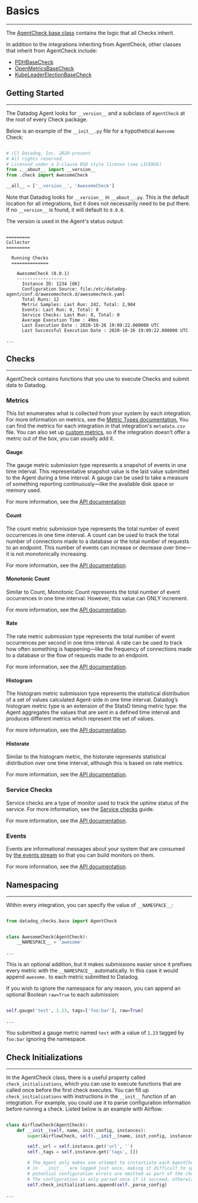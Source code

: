 # Basics

-----

The [AgentCheck base class](https://github.com/DataDog/integrations-core/blob/master/datadog_checks_base/datadog_checks/base/checks/base.py) contains the logic that all Checks inherit.

In addition to the integrations inheriting from AgentCheck, other classes that inherit from AgentCheck include:

- [PDHBaseCheck](https://github.com/DataDog/integrations-core/blob/master/datadog_checks_base/datadog_checks/base/checks/win/winpdh_base.py)
- [OpenMetricsBaseCheck](https://github.com/DataDog/integrations-core/blob/master/datadog_checks_base/datadog_checks/base/checks/openmetrics/base_check.py)
- [KubeLeaderElectionBaseCheck](https://github.com/DataDog/integrations-core/blob/master/datadog_checks_base/datadog_checks/base/checks/kube_leader/base_check.py)


## Getting Started

-----

The Datadog Agent looks for `__version__` and a subclass of `AgentCheck` at the root of every Check package.

Below is an example of the `__init__.py` file for a hypothetical `Awesome` Check:

```python

# (C) Datadog, Inc. 2020-present
# All rights reserved
# Licensed under a 3-clause BSD style license (see LICENSE)
from .__about__ import __version__
from .check import AwesomeCheck

__all__ = ['__version__', 'AwesomeCheck']

```

Note that Datadog looks for `__version__` in `__about__.py`. This is the default location for all integrations, but it does not necessarily need to be put there. If no `__version__` is found, it will default to `0.0.0`.

The version is used in the Agent's status output:

```

=========
Collector
=========

  Running Checks
  ============== 

    AwesomeCheck (0.0.1)
    -------------------
      Instance ID: 1234 [OK]
      Configuration Source: file:/etc/datadog-agent/conf.d/awesomecheck.d/awesomecheck.yaml
      Total Runs: 12
      Metric Samples: Last Run: 242, Total: 2,904
      Events: Last Run: 0, Total: 0
      Service Checks: Last Run: 0, Total: 0
      Average Execution Time : 49ms
      Last Execution Date : 2020-10-26 19:09:22.000000 UTC
      Last Successful Execution Date : 2020-10-26 19:09:22.000000 UTC

...

```

## Checks

-----

AgentCheck contains functions that you use to execute Checks and submit data to Datadog.

### Metrics
This list enumerates what is collected from your system by each integration. For more information on metrics, see the [Metric Types documentation.](https://docs.datadoghq.com/developers/metrics/types/) You can find the metrics for each integration in that integration's `metadata.csv` file. You can also set up [custom metrics](https://docs.datadoghq.com/developers/metrics/), so if the integration doesn’t offer a metric out of the box, you can usually add it.

#### Gauge
The gauge metric submission type represents a snapshot of events in one time interval. This representative snapshot value is the last value submitted to the Agent during a time interval. A gauge can be used to take a measure of something reporting continuously—like the available disk space or memory used.

For more information, see the [API documentation](api.md#datadog_checks.base.checks.base.AgentCheck.gauge)

#### Count
The count metric submission type represents the total number of event occurrences in one time interval. A count can be used to track the total number of connections made to a database or the total number of requests to an endpoint. This number of events can increase or decrease over time—it is not monotonically increasing.

For more information, see the [API documentation](api.md#datadog_checks.base.checks.base.AgentCheck.count).

#### Monotonic Count
Similar to Count, Monotonic Count represents the total number of event occurrences in one time interval. However, this value can ONLY increment.

For more information, see the [API documentation](api.md#datadog_checks.base.checks.base.AgentCheck.monotonic_count).

#### Rate
The rate metric submission type represents the total number of event occurrences per second in one time interval. A rate can be used to track how often something is happening—like the frequency of connections made to a database or the flow of requests made to an endpoint.

For more information, see the [API documentation](api.md#datadog_checks.base.checks.base.AgentCheck.rate).

#### Histogram
The histogram metric submission type represents the statistical distribution of a set of values calculated Agent-side in one time interval. Datadog’s histogram metric type is an extension of the StatsD timing metric type: the Agent aggregates the values that are sent in a defined time interval and produces different metrics which represent the set of values.

For more information, see the [API documentation](api.md#datadog_checks.base.checks.base.AgentCheck.histogram).

#### Historate
Similar to the histogram metric, the historate represents statistical distribution over one time interval, although this is based on rate metrics.

For more information, see the [API documentation](api.md#datadog_checks.base.checks.base.AgentCheck.historate).

### Service Checks
Service checks are a type of monitor used to track the uptime status of the service. For more information, see the [Service checks](https://docs.datadoghq.com/developers/service_checks/) guide.

For more information, see the [API documentation](api.md#datadog_checks.base.checks.base.AgentCheck.service_check).

### Events
Events are informational messages about your system that are consumed by [the events stream](https://app.datadoghq.com/event/stream) so that you can build monitors on them.

For more information, see the [API documentation](api.md#datadog_checks.base.checks.base.AgentCheck.event).

## Namespacing

-----

Within every integration, you can specify the value of `__NAMESPACE__`:

```python

from datadog_checks.base import AgentCheck


class AwesomeCheck(AgentCheck):
    __NAMESPACE__ = 'awesome'

...

```

This is an optional addition, but it makes submissions easier since it prefixes every metric with the `__NAMESPACE__` automatically. In this case it would append `awesome.` to each metric submitted to Datadog.

If you wish to ignore the namespace for any reason, you can append an optional Boolean `raw=True` to each submission:


```python

self.gauge('test', 1.23, tags=['foo:bar'], raw=True)

...

```

You submitted a gauge metric named `test` with a value of `1.23` tagged by `foo:bar` ignoring the namespace.

## Check Initializations

-----

In the AgentCheck class, there is a useful property called `check_initializations`, which you can use to execute functions that are called once before the first check executes.
You can fill up `check_initializations` with instructions in the `__init__` function of an integration. For example, you could use it to parse configuration information before running a check. Listed below is an example with Airflow:

```python

class AirflowCheck(AgentCheck):
    def __init__(self, name, init_config, instances):
        super(AirflowCheck, self).__init__(name, init_config, instances)

        self._url = self.instance.get('url', '')
        self._tags = self.instance.get('tags', [])

        # The Agent only makes one attempt to instantiate each AgentCheck so any errors occurring
        # in `__init__` are logged just once, making it difficult to spot. Therefore,
        # potential configuration errors are emitted as part of the check run phase.
        # The configuration is only parsed once if it succeed, otherwise it's retried.
        self.check_initializations.append(self._parse_config)

...

```
